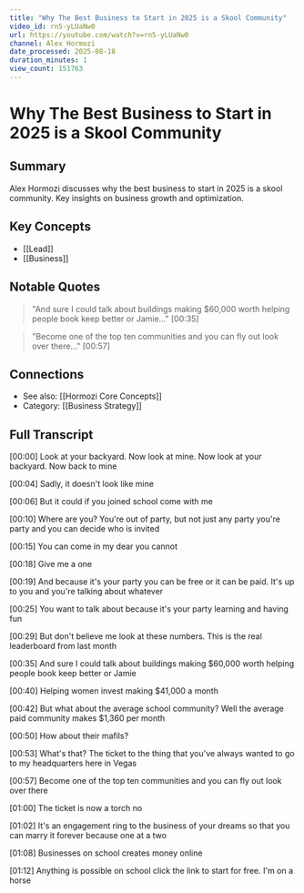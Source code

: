 ```yaml
---
title: "Why The Best Business to Start in 2025 is a Skool Community"
video_id: rn5-yLUaNw0
url: https://youtube.com/watch?v=rn5-yLUaNw0
channel: Alex Hormozi
date_processed: 2025-08-18
duration_minutes: 1
view_count: 151763
---
```

# Why The Best Business to Start in 2025 is a Skool Community

## Summary
Alex Hormozi discusses why the best business to start in 2025 is a skool community. Key insights on business growth and optimization.

## Key Concepts
- [[Lead]]
- [[Business]]

## Notable Quotes
> "And sure I could talk about buildings making $60,000 worth helping people book keep better or Jamie..." [00:35]

> "Become one of the top ten communities and you can fly out look over there..." [00:57]

## Connections
- See also: [[Hormozi Core Concepts]]
- Category: [[Business Strategy]]

## Full Transcript
[00:00] Look at your backyard. Now look at mine. Now look at your backyard. Now back to mine

[00:04] Sadly, it doesn't look like mine

[00:06] But it could if you joined school come with me

[00:10] Where are you? You're out of party, but not just any party you're party and you can decide who is invited

[00:15] You can come in my dear you cannot

[00:18] Give me a one

[00:19] And because it's your party you can be free or it can be paid. It's up to you and you're talking about whatever

[00:25] You want to talk about because it's your party learning and having fun

[00:29] But don't believe me look at these numbers. This is the real leaderboard from last month

[00:35] And sure I could talk about buildings making $60,000 worth helping people book keep better or Jamie

[00:40] Helping women invest making $41,000 a month

[00:42] But what about the average school community? Well the average paid community makes $1,360 per month

[00:50] How about their mafils?

[00:53] What's that? The ticket to the thing that you've always wanted to go to my headquarters here in Vegas

[00:57] Become one of the top ten communities and you can fly out look over there

[01:00] The ticket is now a torch no

[01:02] It's an engagement ring to the business of your dreams so that you can marry it forever because one at a two

[01:08] Businesses on school creates money online

[01:12] Anything is possible on school click the link to start for free. I'm on a horse

